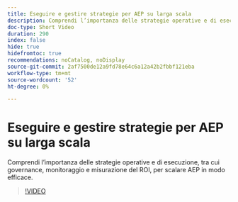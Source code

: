 ```yaml
---
title: Eseguire e gestire strategie per AEP su larga scala
description: Comprendi l’importanza delle strategie operative e di esecuzione, tra cui governance, monitoraggio e misurazione del ROI, per scalare AEP in modo efficace.
doc-type: Short Video
duration: 290
index: false
hide: true
hidefromtoc: true
recommendations: noCatalog, noDisplay
source-git-commit: 2af7500de12a9fd78e64c6a12a42b2fbbf121eba
workflow-type: tm+mt
source-wordcount: '52'
ht-degree: 0%

---
```



# Eseguire e gestire strategie per AEP su larga scala

Comprendi l’importanza delle strategie operative e di esecuzione, tra cui governance, monitoraggio e misurazione del ROI, per scalare AEP in modo efficace.

<!-- 62_S655_3442541_289_run-and-operate-strategies-for-aep-at-scale -->
>[!VIDEO](https://video.tv.adobe.com/v/3458330/?learn=on&enablevpops=true)
